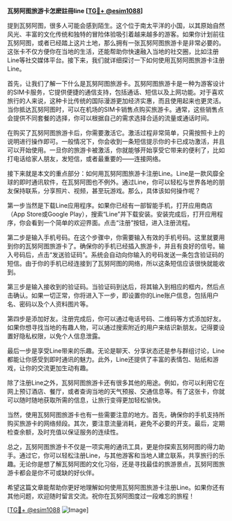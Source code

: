 **瓦努阿图旅游卡怎麽註冊line [[TG💪+ @esim1088](https://t.me/s/esim1088)]**

提到瓦努阿图，很多人可能会感到陌生。这个位于南太平洋的小国，以其原始自然风光、丰富的文化传统和独特的冒险体验吸引着越来越多的游客。如果你计划前往瓦努阿图，或者已经踏上这片土地，那么拥有一张瓦努阿图旅游卡是非常必要的。这张卡不仅方便你在当地的生活，还能帮助你快速融入当地的社交圈，比如注册Line等社交媒体平台。接下来，我们就详细探讨一下如何使用瓦努阿图旅游卡注册Line。

首先，让我们了解一下什么是瓦努阿图旅游卡。瓦努阿图旅游卡是一种为游客设计的SIM卡服务，它提供便捷的通信支持，包括通话、短信以及上网功能。对于喜欢旅行的人来说，这种卡比传统的国际漫游更加经济实惠，而且使用起来也更灵活。当你抵达瓦努阿图时，可以在机场的SIM卡销售点购买旅游卡。通常，这些销售点会提供不同套餐的选择，你可以根据自己的需求选择合适的流量或通话时间。

在购买了瓦努阿图旅游卡后，你需要激活它。激活过程非常简单，只需按照卡上的说明进行操作即可。一般情况下，你会收到一条短信提示你的卡已成功激活，并且可以开始使用。一旦你的旅游卡被激活，你就能够开始享受它带来的便利了，比如打电话给家人朋友，发短信，或者最重要的——连接网络。

接下来就是本文的重点部分：如何用瓦努阿图旅游卡注册Line。Line是一款风靡全球的即时通讯软件，在瓦努阿图也不例外。通过Line，你可以轻松与世界各地的朋友保持联系，分享照片、视频，甚至玩游戏。那么，具体该如何操作呢？

第一步当然是下载Line应用程序。如果你已经有一部智能手机，打开应用商店（App Store或Google Play），搜索“Line”并下载安装。安装完成后，打开应用程序，你会看到一个简单的欢迎界面。点击“注册”按钮，进入注册流程。

第二步是输入手机号码。在这个步骤中，你需要输入有效的手机号码。这里就要用到你的瓦努阿图旅游卡了。确保你的手机已经插入旅游卡，并且有良好的信号。输入号码后，点击“发送验证码”。系统会自动向你输入的号码发送一条包含验证码的短信。由于你的手机已经连接到了瓦努阿图的网络，所以这条短信应该很快就能收到。

第三步是输入接收到的验证码。当验证码到达后，将其输入到相应的框内，然后点击确认。如果一切正常，你将进入下一步，即设置你的Line账户信息，包括用户名、密码以及个人资料图片等。

第四步是添加好友。注册完成后，你可以通过电话号码、二维码等方式添加好友。如果你想寻找当地的有趣人物，可以通过搜索附近的用户来结识新朋友。记得要设置好隐私权限，以免个人信息泄露。

最后一步是享受Line带来的乐趣。无论是聊天、分享状态还是参与群组讨论，Line都能让你感受到即时通讯的魅力。此外，Line还提供了丰富的表情包、贴纸和游戏，让你的交流更加生动有趣。

除了注册Line之外，瓦努阿图旅游卡还有很多其他的用途。例如，你可以利用它在网上预订酒店、餐厅，或者查询当地的天气预报、交通信息等。有了这张卡，你就可以随时随地获取所需的信息，让旅行变得更加轻松愉快。

当然，使用瓦努阿图旅游卡也有一些需要注意的地方。首先，确保你的手机支持所购买旅游卡的网络频段。其次，要注意流量消耗，避免不必要的开支。最后，定期检查余额，及时充值以保证服务的连续性。

总之，瓦努阿图旅游卡不仅是一项实用的通讯工具，更是你探索瓦努阿图的得力助手。通过它，你可以轻松注册Line，与其他游客和当地人建立联系，共享旅行的乐趣。无论你是想了解瓦努阿图的文化习俗，还是寻找最佳的旅游景点，瓦努阿图旅游卡都会是你不可或缺的好伙伴。

希望这篇文章能帮助你更好地理解如何使用瓦努阿图旅游卡注册Line。如果你还有其他问题，欢迎随时留言交流。祝你在瓦努阿图度过一段难忘的旅程！

[[TG💪+ @esim1088](https://t.me/s/esim1088) ![Image](https://i.postimg.cc/4NQfJmqS/Snipaste-2025-05-13-00-14-12.png)]
